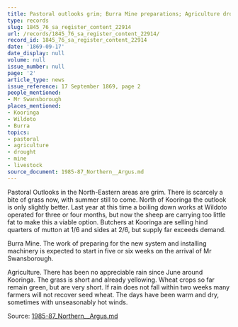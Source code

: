 ```yaml
---
title: Pastoral outlooks grim; Burra Mine preparations; Agriculture drought warnings
type: records
slug: 1845_76_sa_register_content_22914
url: /records/1845_76_sa_register_content_22914/
record_id: 1845_76_sa_register_content_22914
date: '1869-09-17'
date_display: null
volume: null
issue_number: null
page: '2'
article_type: news
issue_reference: 17 September 1869, page 2
people_mentioned:
- Mr Swansborough
places_mentioned:
- Kooringa
- Wildoto
- Burra
topics:
- pastoral
- agriculture
- drought
- mine
- livestock
source_document: 1985-87_Northern__Argus.md
---
```


Pastoral Outlooks in the North-Eastern areas are grim.  There is scarcely a bite of grass now, with summer still to come.  North of Kooringa the outlook is only slightly better.  Last year at this time a boiling down works at Wildoto operated for three or four months, but now the sheep are carrying too little fat to make this a viable option.  Butchers at Kooringa are selling hind quarters of mutton at 1/6 and sides at 2/6, but supply far exceeds demand.

Burra Mine.  The work of preparing for the new system and installing machinery is expected to start in five or six weeks on the arrival of Mr Swansborough.

Agriculture.  There has been no appreciable rain since June around Kooringa.  The grass is short and already yellowing.  Wheat crops so far remain green, but are very short.  If rain does not fall within two weeks many farmers will not recover seed wheat.  The days have been warm and dry, sometimes with unseasonably hot winds.

Source: [1985-87_Northern__Argus.md](/downloads/markdown/1985-87_Northern__Argus.md)
